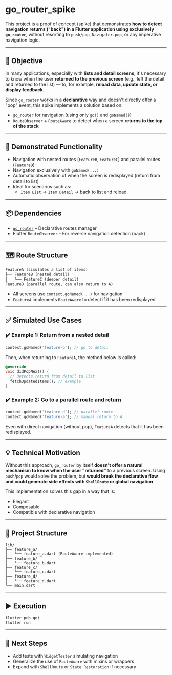 # go_router_spike

This project is a proof of concept (spike) that demonstrates **how to detect navigation returns ("back") in a Flutter application using exclusively `go_router`**, without resorting to `push/pop`, `Navigator.pop`, or any imperative navigation logic.

---

## 🎯 Objective

In many applications, especially with **lists and detail screens**, it's necessary to know when the user **returned to the previous screen** (e.g., left the detail and returned to the list) — to, for example, **reload data, update state, or display feedback**.

Since `go_router` works in a **declarative** way and doesn't directly offer a "pop" event, this spike implements a solution based on:

- `go_router` for navigation (using only `go()` and `goNamed()`)
- `RouteObserver` + `RouteAware` to detect when a screen **returns to the top of the stack**

---

## 🧭 Demonstrated Functionality

- Navigation with nested routes (`FeatureB`, `FeatureC`) and parallel routes (`FeatureD`)
- Navigation exclusively with `goNamed(...)`
- Automatic observation of when the screen is redisplayed (return from detail to list)
- Ideal for scenarios such as:
  - `Item List` → `Item Detail` → back to list and reload

---

## 📦 Dependencies

- [`go_router`](https://pub.dev/packages/go_router) – Declarative routes manager
- Flutter `RouteObserver` – For reverse navigation detection (back)

---

## 🗺️ Route Structure

```txt
FeatureA (simulates a list of items)
├── FeatureB (nested detail)
│   └── FeatureC (deeper detail)
FeatureD (parallel route, can also return to A)
```

- All screens use `context.goNamed(...)` for navigation
- `FeatureA` implements `RouteAware` to detect if it has been redisplayed

---

## ✅ Simulated Use Cases

### ✔️ Example 1: Return from a nested detail

```dart
context.goNamed('feature-b'); // go to detail
```

Then, when returning to `FeatureA`, the method below is called:

```dart
@override
void didPopNext() {
  // Detects return from detail to list
  fetchUpdatedItems(); // example
}
```

### ✔️ Example 2: Go to a parallel route and return

```dart
context.goNamed('feature-d'); // parallel route
context.goNamed('feature-a'); // manual return to A
```

Even with direct navigation (without pop), `FeatureA` detects that it has been redisplayed.

---

## 💡 Technical Motivation

Without this approach, `go_router` by itself **doesn't offer a natural mechanism to know when the user "returned"** to a previous screen. Using `push`/`pop` would solve the problem, but **would break the declarative flow and could generate side effects with `ShellRoute` or global navigation**.

This implementation solves this gap in a way that is:

- Elegant
- Composable
- Compatible with declarative navigation

---

## 📁 Project Structure

```
lib/
├── feature_a/
│   └── feature_a.dart (RouteAware implemented)
├── feature_b/
│   └── feature_b.dart
├── feature_c/
│   └── feature_c.dart
├── feature_d/
│   └── feature_d.dart
└── main.dart
```

---

## ▶️ Execution

```bash
flutter pub get
flutter run
```

---

## 🧪 Next Steps

- Add tests with `WidgetTester` simulating navigation
- Generalize the use of `RouteAware` with mixins or wrappers
- Expand with `ShellRoute` or `State Restoration` if necessary
